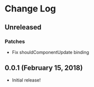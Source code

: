# Change Log

## Unreleased

### Patches

- Fix shouldComponentUpdate binding

## 0.0.1 (February 15, 2018)

- Initial release!

